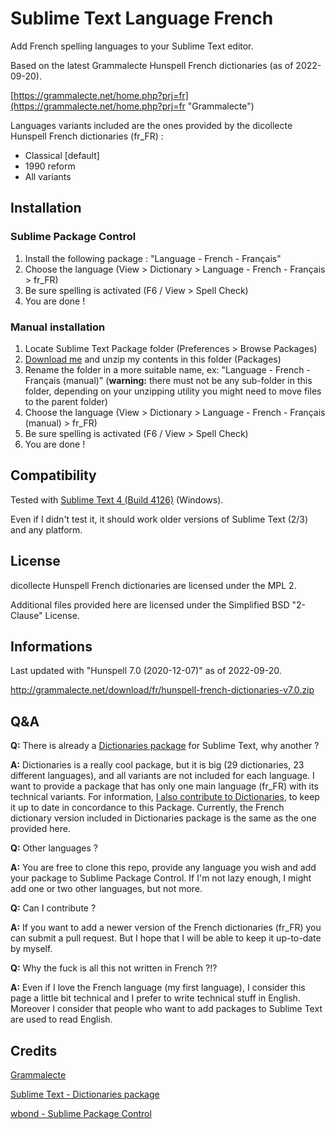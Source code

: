 Sublime Text Language French
============================

Add French spelling languages to your Sublime Text editor.

Based on the latest Grammalecte Hunspell French dictionaries (as of 2022-09-20).

[https://grammalecte.net/home.php?prj=fr](https://grammalecte.net/home.php?prj=fr "Grammalecte")

Languages variants included are the ones provided by the dicollecte Hunspell French dictionaries (fr_FR) :

  * Classical [default]
  * 1990 reform
  * All variants

Installation
------------

### Sublime Package Control

  1. Install the following package : "Language - French - Français"
  2. Choose the language (View > Dictionary > Language - French - Français > fr_FR)
  3. Be sure spelling is activated (F6 / View > Spell Check)
  4. You are done !

### Manual installation

  1. Locate Sublime Text Package folder (Preferences > Browse Packages)
  2. [Download me](https://nodeload.github.com/superbob/SublimeTextLanguageFrench/zip/master "Download manual package") and unzip my contents in this folder (Packages)
  3. Rename the folder in a more suitable name, ex: "Language - French - Français (manual)" (**warning:** there must not be any sub-folder in this folder, depending on your unzipping utility you might need to move files to the parent folder)
  4. Choose the language (View > Dictionary > Language - French - Français (manual) > fr_FR)
  5. Be sure spelling is activated (F6 / View > Spell Check)
  6. You are done !

Compatibility
-------------

Tested with [Sublime Text 4 (Build 4126)](https://www.sublimetext.com/ "Sublime Text 4 (Build 4126)") (Windows).

Even if I didn't test it, it should work older versions of Sublime Text (2/3) and any platform.

License
-------

dicollecte Hunspell French dictionaries are licensed under the MPL 2.

Additional files provided here are licensed under the Simplified BSD "2-Clause" License.

Informations
------------

Last updated with "Hunspell 7.0 (2020-12-07)" as of 2022-09-20.

http://grammalecte.net/download/fr/hunspell-french-dictionaries-v7.0.zip

Q&A
---

**Q:** There is already a [Dictionaries package](https://github.com/SublimeText/Dictionaries "Dictionaries package") for Sublime Text, why another ?

**A:** Dictionaries is a really cool package, but it is big (29 dictionaries, 23 different languages), and all variants are not included for each language. I want to provide a package that has only one main language (fr_FR) with its technical variants. For information, [I also contribute to Dictionaries](https://github.com/titoBouzout/Dictionaries/pull/96), to keep it up to date in concordance to this Package. Currently, the French dictionary version included in Dictionaries package is the same as the one provided here.

**Q:** Other languages ?

**A:** You are free to clone this repo, provide any language you wish and add your package to Sublime Package Control. If I'm not lazy enough, I might add one or two other languages, but not more.

**Q:** Can I contribute ?

**A:** If you want to add a newer version of the French dictionaries (fr_FR) you can submit a pull request. But I hope that I will be able to keep it up-to-date by myself.

**Q:** Why the fuck is all this not written in French ?!?

**A:** Even if I love the French language (my first language), I consider this page a little bit technical and I prefer to write technical stuff in English. Moreover I consider that people who want to add packages to Sublime Text are used to read English.

Credits
-------

[Grammalecte](https://grammalecte.net/ "Grammalecte")

[Sublime Text - Dictionaries package](https://github.com/SublimeText/Dictionaries "Sublime Text - Dictionaries package")

[wbond - Sublime Package Control](https://sublime.wbond.net/ "wbond - Sublime Package Control")
